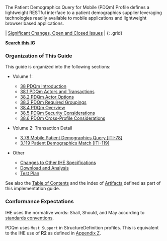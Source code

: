 The Patient Demographics Query for Mobile (PDQm) Profile defines a lightweight RESTful interface to a patient demographics supplier leveraging technologies readily available to mobile applications and lightweight browser based applications.

<div markdown="1" class="stu-note">

| [Significant Changes, Open and Closed Issues](issues.html) |
{: .grid}

**[Search this IG](https://www.google.com/search?q=site%3Ahttps%3A%2F%2Fprofiles.ihe.net%2FITI%2FPDQm)**

</div>

### Organization of This Guide
This guide is organized into the following sections:

- Volume 1:
   - [38 PDQm Introduction](volume-1.html)
   - [38.1 PDQm Actors and Transactions](volume-1.html#1381-pdqm-actors-and-transactions)
   - [38.2 PDQm Actor Options](volume-1.html#1382-pdqm-actor-options)
   - [38.3 PDQm Required Groupings](volume-1.html#1383-pdqm-required-actor-grouping)
   - [38.4 PDQm Overview](volume-1.html#1384-pdqm-overview)
   - [38.5 PDQm Security Considerations](volume-1.html#1385-pdqm-security-considerations)
   - [38.6 PDQm Cross-Profile Considerations](volume-1.html#1386-pdqm-cross-profile-considerations)

- Volume 2: Transaction Detail
   - [3.78 Mobile Patient Demographics Query \[ITI-78\]](ITI-78.html)
   - [3.119 Patient Demographics Match \[ITI-119\]](ITI-119.html)

- Other
   - [Changes to Other IHE Specifications](other.html)
   - [Download and Analysis](download.html)
   - [Test Plan](testplan.html)   

See also the [Table of Contents](toc.html) and
the index of [Artifacts](artifacts.html) defined as part of this implementation guide.

### Conformance Expectations

IHE uses the normative words: Shall, Should, and May according to [standards conventions](https://profiles.ihe.net/GeneralIntro/ch-E.html).

PDQm uses ```Must Support``` in StructureDefinition profiles. This is equivalent to the IHE use of **R2** as defined in [Appendix Z](https://profiles.ihe.net/ITI/TF/Volume2/ch-Z.html#z.10-profiling-conventions-for-constraints-on-fhir).



